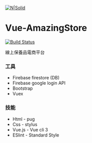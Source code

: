 

[![N|Solid](https://i.imgur.com/oNVWmt8.png)](https://nodesource.com/products/nsolid)
# Vue-AmazingStore

[![Build Status](https://travis-ci.org/joemccann/dillinger.svg?branch=master)](https://travis-ci.org/joemccann/dillinger)

線上保養品電商平台

### 工具
  - Firebase firestore (DB)
  - Firebase google login API
  - Bootstrap
  - Vuex

### 技能
  - Html - pug
  - Css - stylus
  - Vue.js - Vue cli 3
  - ESlint - Standard Style
